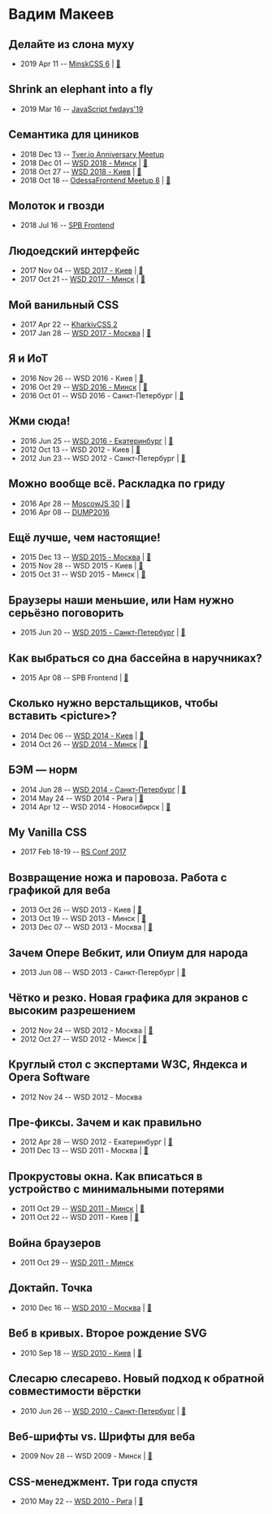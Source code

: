 # Вадим Макеев

## Делайте из слона муху
- 2019 Apr 11 -- [MinskCSS 6](https://www.youtube.com/watch?v=Gq1pXTFO3-M)  | [:notebook:](https://drive.google.com/file/d/1gaN_TW8iwo9bUxGuZG4kkjb1z9LAArlR/view)  
## Shrink an elephant into a fly
- 2019 Mar 16 -- [JavaScript fwdays&#39;19](https://fwdays.com/en/event/js-fwdays-2019/review/shrink-an-elephant-into-a-fly)    
## Семантика для циников
- 2018 Dec 13 -- [Tver.io Anniversary Meetup](https://www.youtube.com/watch?v=z91F33YJvPE)    
- 2018 Dec 01 -- [WSD 2018 - Минск](https://www.youtube.com/watch?v=W5DgVWtitjQ)  | [:notebook:](https://wsd.events/2018/12/01/pres/semantics/)  
- 2018 Oct 27 -- [WSD 2018 - Киев](https://www.youtube.com/watch?v=bDYEnNzprzE)  | [:notebook:](https://wsd.events/2018/10/27/pres/semantics/)  
- 2018 Oct 18 -- [OdessaFrontend Meetup 8](https://youtu.be/B5pomLr059U)  | [:notebook:](https://odessafrontend.github.io/markup/)  
## Молоток и гвозди
- 2018 Jul 16 -- [SPB Frontend](https://youtu.be/HHuRlxVX77o?t=49m2s)    
## Людоедский интерфейс
- 2017 Nov 04 -- [WSD 2017 - Киев](https://www.youtube.com/watch?v=KAK-WAb9vow)  | [:notebook:](https://wsd.events/2017/11/04/pres/inhuman-ui/)  
- 2017 Oct 21 -- [WSD 2017 - Минск](https://www.youtube.com/watch?v=ssJsjGZE2sc)  | [:notebook:](https://wsd.events/2017/10/21/pres/inhuman-ui/)  
## Мой ванильный CSS
- 2017 Apr 22 -- [KharkivCSS 2](https://www.youtube.com/watch?v=7R4VS86S00U)    
- 2017 Jan 28 -- [WSD 2017 - Москва](https://www.youtube.com/watch?v=CaDnbOjXjRg)  | [:notebook:](https://wsd.events/2017/01/28/pres/vanilla-css/)  
## Я и ИоТ
- 2016 Nov 26 -- WSD 2016 - Киев  | [:notebook:](https://wsd.events/2016/11/26/pres/im-in-iot/)  
- 2016 Oct 29 -- [WSD 2016 - Минск](https://www.youtube.com/watch?v=9mv-8gSyalU)  | [:notebook:](https://wsd.events/2016/10/29/pres/im-in-iot/)  
- 2016 Oct 01 -- WSD 2016 - Санкт-Петербург  | [:notebook:](https://wsd.events/2016/10/01/pres/im-in-iot/)  
## Жми сюда!
- 2016 Jun 25 -- [WSD 2016 - Екатеринбург](https://www.youtube.com/watch?v=MWJKwn_gKR4)  | [:notebook:](https://wsd.events/2016/06/25/pres/push-it/)  
- 2012 Oct 13 -- WSD 2012 - Киев  | [:notebook:](https://wsd.events/2012/10/13/pres/push-it/)  
- 2012 Jun 23 -- WSD 2012 - Санкт-Петербург  | [:notebook:](https://wsd.events/2012/06/23/pres/push-it/)  
## Можно вообще всё. Раскладка по гриду
- 2016 Apr 28 -- [MoscowJS 30](https://www.youtube.com/watch?v=xQn0G_bxNa4&index=3&list=PL95OM-7UObpEAW8WYztie2ImzZmyFvviV)  | [:notebook:](https://pepelsbey.net/pres/grid-layout/)  
- 2016 Apr 08 -- [DUMP2016](https://www.youtube.com/watch?v=JoRVUILXLxU)    
## Ещё лучше, чем настоящие!
- 2015 Dec 13 -- [WSD 2015 - Москва](https://www.youtube.com/watch?v=Bhd5HQ1I2LM)  | [:notebook:](https://wsd.events/2015/12/13/pres/web-apps/)  
- 2015 Nov 28 -- WSD 2015 - Киев  | [:notebook:](https://wsd.events/2015/11/28/pres/web-apps/)  
- 2015 Oct 31 -- WSD 2015 - Минск  | [:notebook:](https://wsd.events/2015/10/31/pres/web-apps/)  
## Браузеры наши меньшие, или Нам нужно серьёзно поговорить
- 2015 Jun 20 -- [WSD 2015 - Санкт-Петербург](https://www.youtube.com/watch?v=V7bnSOwuO4M)  | [:notebook:](https://wsd.events/2015/06/20/pres/little-browsers/)  
## Как выбраться со дна бассейна в наручниках?
- 2015 Apr 08 -- SPB Frontend  | [:notebook:](http://sokr.me/hud)  
## Сколько нужно верстальщиков, чтобы вставить &lt;picture&gt;?
- 2014 Dec 06 -- [WSD 2014 - Киев](https://www.youtube.com/watch?v=t8Td3Oq47yE)  | [:notebook:](https://wsd.events/2014/12/06/pres/picture/)  
- 2014 Oct 26 -- [WSD 2014 - Минск](http://youtu.be/Szo-2D7TtEU)  | [:notebook:](https://wsd.events/2014/10/26/pres/picture/)  
## БЭМ — норм
- 2014 Jun 28 -- [WSD 2014 - Санкт-Петербург](https://www.youtube.com/watch?v=TXqiq5tOWRQ)  | [:notebook:](https://wsd.events/2014/06/28/pres/bem-ok/)  
- 2014 May 24 -- WSD 2014 - Рига  | [:notebook:](https://wsd.events/2014/05/24/pres/bem-ok/)  
- 2014 Apr 12 -- WSD 2014 - Новосибирск  | [:notebook:](https://wsd.events/2014/04/12/pres/bem-ok/)  
## My Vanilla CSS
- 2017 Feb 18-19 -- [RS Conf 2017](https://www.youtube.com/watch?v=jAAVN7SWqdk)    
## Возвращение ножа и паровоза. Работа с графикой для веба
- 2013 Oct 26 -- WSD 2013 - Киев  | [:notebook:](https://wsd.events/2013/10/26/pres/knife-train.pdf)  
- 2013 Oct 19 -- WSD 2013 - Минск  | [:notebook:](https://wsd.events/2013/10/19/pres/knife-train.pdf)  
- 2013 Dec 07 -- WSD 2013 - Москва  | [:notebook:](https://wsd.events/2013/12/07/pres/knife-train.pdf)  
## Зачем Опере Вебкит, или Опиум для народа
- 2013 Jun 08 -- WSD 2013 - Санкт-Петербург  | [:notebook:](https://wsd.events/2013/06/08/pres/opera-webkit/)  
## Чётко и резко. Новая графика для экранов с высоким разрешением
- 2012 Nov 24 -- WSD 2012 - Москва  | [:notebook:](https://wsd.events/2012/11/24/pres/clear-and-sharp/)  
- 2012 Oct 27 -- WSD 2012 - Минск  | [:notebook:](https://wsd.events/2012/10/27/pres/retina/)  
## Круглый стол с экспертами W3C, Яндекса и Opera Software
- 2012 Nov 24 -- WSD 2012 - Москва    
## Пре-фиксы. Зачем и как правильно
- 2012 Apr 28 -- WSD 2012 - Екатеринбург  | [:notebook:](https://wsd.events/2012/04/28/pres/pre-fixes/)  
- 2011 Dec 13 -- WSD 2011 - Москва  | [:notebook:](https://wsd.events/2011/12/13/pres/pre-fixes/)  
## Прокрустовы окна. Как вписаться в устройство с минимальными потерями
- 2011 Oct 29 -- [WSD 2011 - Минск](https://www.youtube.com/watch?v=u71Kh7Ouhjk)  | [:notebook:](https://wsd.events/2011/10/29/pres/procrustes/)  
- 2011 Oct 22 -- WSD 2011 - Киев  | [:notebook:](https://wsd.events/2011/10/22/pres/procrustes/)  
## Война браузеров
- 2011 Oct 29 -- [WSD 2011 - Минск](https://www.youtube.com/watch?v=b84B0baK-JM)    
## Доктайп. Точка
- 2010 Dec 16 -- [WSD 2010 - Москва](https://www.youtube.com/watch?v=UFrVTpjU02M)  | [:notebook:](https://wsd.events/2010/12/16/pres/doctype/)  
## Веб в кривых. Второе рождение SVG
- 2010 Sep 18 -- [WSD 2010 - Киев](https://www.youtube.com/watch?v=DDR19L7Lcjw)  | [:notebook:](https://wsd.events/2010/09/18/pres/web-in-curves/)  
## Слесарю слесарево. Новый подход к обратной совместимости вёрстки
- 2010 Jun 26 -- [WSD 2010 - Санкт-Петербург](https://www.youtube.com/watch?v=H4uPAJBO0oY)  | [:notebook:](https://wsd.events/2010/06/26/pres/caesars/)  
## Веб-шрифты vs. Шрифты для веба
- 2009 Nov 28 -- WSD 2009 - Минск  | [:notebook:](https://wsd.events/2009/11/28/pres/web-fonts/)  
## CSS-менеджмент. Три года спустя
- 2010 May 22 -- [WSD 2010 - Рига](https://www.youtube.com/watch?v=F_n_aSF1Y50)  | [:notebook:](https://wsd.events/2010/05/22/pres/css-management/)  
